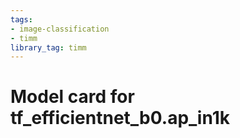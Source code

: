 ```yaml
---
tags:
- image-classification
- timm
library_tag: timm
---
```

# Model card for tf_efficientnet_b0.ap_in1k